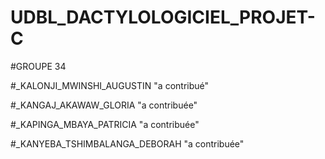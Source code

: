 # UDBL_DACTYLOLOGICIEL_PROJET-C

#GROUPE 34

#_KALONJI_MWINSHI_AUGUSTIN "a contribué"

#_KANGAJ_AKAWAW_GLORIA "a contribuée"

#_KAPINGA_MBAYA_PATRICIA "a contribuée"

#_KANYEBA_TSHIMBALANGA_DEBORAH "a contribuée"
